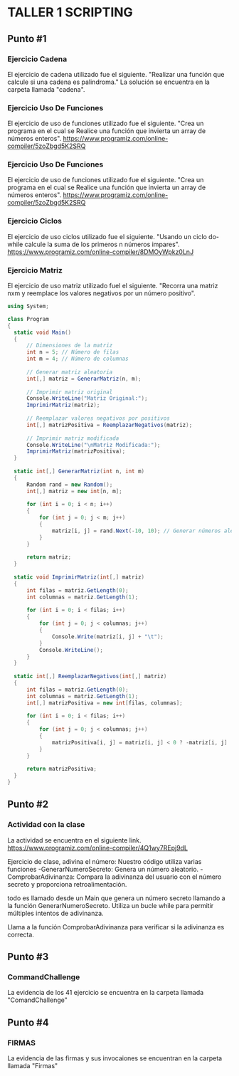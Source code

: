 # TALLER 1 SCRIPTING
## Punto #1
### Ejercicio Cadena
  El ejercicio de cadena utilizado fue el siguiente.
  "Realizar una función que calcule si una cadena es palindroma."
  La solución se encuentra en la carpeta llamada "cadena". 

### Ejercicio Uso De Funciones
   El ejercicio de uso de funciones utilizado fue el siguiente.
  "Crea un programa en el cual se Realice una función que invierta 
   un array de números enteros".
   https://www.programiz.com/online-compiler/5zoZbgd5K2SRQ

   ### Ejercicio Uso De Funciones
   El ejercicio de uso de funciones utilizado fue el siguiente.
  "Crea un programa en el cual se Realice una función que invierta 
   un array de números enteros".
   https://www.programiz.com/online-compiler/5zoZbgd5K2SRQ

### Ejercicio Ciclos
  El ejercicio de uso ciclos utilizado fue el siguiente.
  "Usando un ciclo do-while calcule la suma de los primeros n números impares".
  https://www.programiz.com/online-compiler/8DMOyWpkz0LnJ

### Ejercicio Matriz
  El ejercicio de uso matriz utilizado fuel el siguiente.
  "Recorra una matriz nxm y reemplace los valores negativos por un número positivo".

  
  ```c#
  using System;

class Program
{
    static void Main()
    {
        // Dimensiones de la matriz
        int n = 5; // Número de filas
        int m = 4; // Número de columnas
        
        // Generar matriz aleatoria
        int[,] matriz = GenerarMatriz(n, m);
        
        // Imprimir matriz original
        Console.WriteLine("Matriz Original:");
        ImprimirMatriz(matriz);
        
        // Reemplazar valores negativos por positivos
        int[,] matrizPositiva = ReemplazarNegativos(matriz);
        
        // Imprimir matriz modificada
        Console.WriteLine("\nMatriz Modificada:");
        ImprimirMatriz(matrizPositiva);
    }
    
    static int[,] GenerarMatriz(int n, int m)
    {
        Random rand = new Random();
        int[,] matriz = new int[n, m];
        
        for (int i = 0; i < n; i++)
        {
            for (int j = 0; j < m; j++)
            {
                matriz[i, j] = rand.Next(-10, 10); // Generar números aleatorios entre -10 y 9
            }
        }
        
        return matriz;
    }
    
    static void ImprimirMatriz(int[,] matriz)
    {
        int filas = matriz.GetLength(0);
        int columnas = matriz.GetLength(1);
        
        for (int i = 0; i < filas; i++)
        {
            for (int j = 0; j < columnas; j++)
            {
                Console.Write(matriz[i, j] + "\t");
            }
            Console.WriteLine();
        }
    }
    
    static int[,] ReemplazarNegativos(int[,] matriz)
    {
        int filas = matriz.GetLength(0);
        int columnas = matriz.GetLength(1);
        int[,] matrizPositiva = new int[filas, columnas];
        
        for (int i = 0; i < filas; i++)
        {
            for (int j = 0; j < columnas; j++)
            {
                matrizPositiva[i, j] = matriz[i, j] < 0 ? -matriz[i, j] : matriz[i, j];
            }
        }
        
        return matrizPositiva;
    }
}
 ```

## Punto #2
### Actividad con la clase 
La actividad se encuentra en el siguiente link.
https://www.programiz.com/online-compiler/4Q1wy7REpj9dL 

Ejercicio de clase, adivina  el número: Nuestro código utiliza varias funciones
 -GenerarNumeroSecreto:  Genera un número aleatorio.
 -ComprobarAdivinanza:  Compara la adivinanza del usuario con el número secreto y proporciona retroalimentación.

todo es llamado desde un  Main que genera un número secreto llamando a la función GenerarNumeroSecreto.
Utiliza un bucle while para permitir múltiples intentos de adivinanza.

Llama a la función ComprobarAdivinanza para verificar si la adivinanza es correcta.

## Punto #3
### CommandChallenge
La evidencia de los 41 ejercicio se encuentra en la carpeta llamada "ComandChallenge"

## Punto #4
###  FIRMAS
La evidencia de las firmas y sus invocaiones se encuentran en la carpeta llamada "Firmas"


